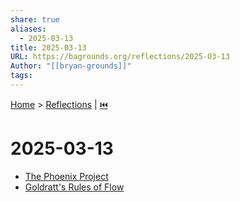 ```yaml
---
share: true
aliases:
  - 2025-03-13
title: 2025-03-13
URL: https://bagrounds.org/reflections/2025-03-13
Author: "[[bryan-grounds]]"
tags: 
---
```

[Home](../index.md) > [Reflections](./index.md) | [⏮️](./2025-03-12.md)  
# 2025-03-13  
- [The Phoenix Project](../books/the-phoenix-project.md)  
- [Goldratt's Rules of Flow](../books/goldratts-rules-of-flow.md)  
